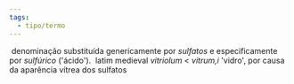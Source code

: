```yaml
---
tags:
  - tipo/termo
---
```

 denominação substituída genericamente por _sulfatos_ e especificamente por _sulfúrico_ ('ácido').
 latim medieval _vitriolum_ < _vitrum,i_ 'vidro', por causa da aparência vítrea dos sulfatos
